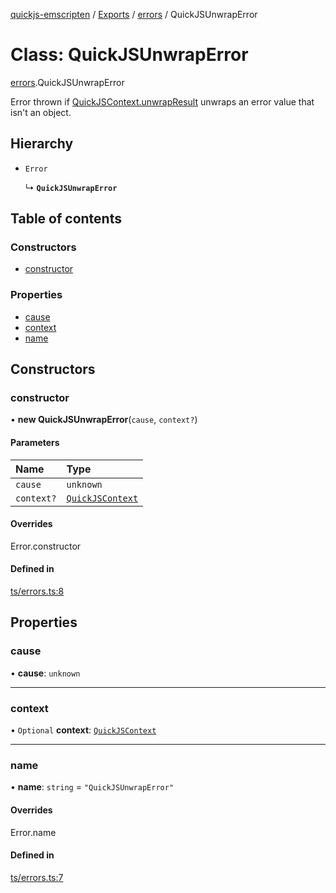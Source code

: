 [quickjs-emscripten](../README.md) / [Exports](../modules.md) / [errors](../modules/errors.md) / QuickJSUnwrapError

# Class: QuickJSUnwrapError

[errors](../modules/errors.md).QuickJSUnwrapError

Error thrown if [QuickJSContext.unwrapResult](QuickJSContext.md#unwrapresult) unwraps an error value that isn't an object.

## Hierarchy

- `Error`

  ↳ **`QuickJSUnwrapError`**

## Table of contents

### Constructors

- [constructor](errors.QuickJSUnwrapError.md#constructor)

### Properties

- [cause](errors.QuickJSUnwrapError.md#cause)
- [context](errors.QuickJSUnwrapError.md#context)
- [name](errors.QuickJSUnwrapError.md#name)

## Constructors

### constructor

• **new QuickJSUnwrapError**(`cause`, `context?`)

#### Parameters

| Name | Type |
| :------ | :------ |
| `cause` | `unknown` |
| `context?` | [`QuickJSContext`](QuickJSContext.md) |

#### Overrides

Error.constructor

#### Defined in

[ts/errors.ts:8](https://github.com/justjake/quickjs-emscripten/blob/main/ts/errors.ts#L8)

## Properties

### cause

• **cause**: `unknown`

___

### context

• `Optional` **context**: [`QuickJSContext`](QuickJSContext.md)

___

### name

• **name**: `string` = `"QuickJSUnwrapError"`

#### Overrides

Error.name

#### Defined in

[ts/errors.ts:7](https://github.com/justjake/quickjs-emscripten/blob/main/ts/errors.ts#L7)
